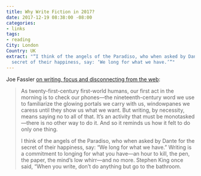 ```yaml
---
title: Why Write Fiction in 2017?
date: 2017-12-19 08:38:00 -08:00
categories:
- links
tags:
- reading
City: London
Country: UK
extract: "“I think of the angels of the Paradiso, who when asked by Dante for the
  secret of their happiness, say: ‘We long for what we have.’”"
---
```


Joe Fassler [on writing, focus and disconnecting from the web](https://www.theparisreview.org/blog/2017/12/12/write-fiction-2017/): 

> As twenty-first-century first-world humans, our first act in the morning is to check our phones—the nineteenth-century word we use to familiarize the glowing portals we carry with us, windowpanes we caress until they show us what we want. But writing, by necessity, means saying no to all of that. It’s an activity that must be monotasked—there is no other way to do it. And so it reminds us how it felt to do only one thing. 
> 
> I think of the angels of the Paradiso, who when asked by Dante for the secret of their happiness, say: “We long for what we have.” Writing is a commitment to longing for what you have—an hour to kill, the pen, the paper, the mind’s low whirr—and no more. Stephen King once said, “When you write, don’t do anything but go to the bathroom. 